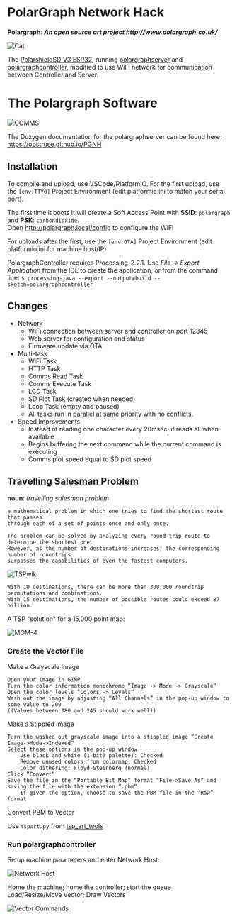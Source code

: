 
# PolarGraph Network Hack

**Polargraph**: ___An open source art project <http://www.polargraph.co.uk/>___

![Cat](/images/IMG_1561-C2r2.png)

The [PolarshieldSD V3 ESP32](http://www.polargraph.co.uk/), running [polargraphserver](https://github.com/euphy/polargraph_server_polarshield_esp32) and [polargraphcontroller](https://github.com/euphy/polargraphcontroller), modified to use WiFi network for communication between Controller and Server.

# The Polargraph Software

![COMMS](/images/comms.png)

The Doxygen documentation for the polargraphserver can be found here: <https://obstruse.github.io/PGNH>

## Installation

To compile and upload, use VSCode/PlatformIO.  For the first upload, use the `[env:TTY0]` Project Environment (edit platformio.ini to match your serial port).

The first time it boots it will create a Soft Access Point with **SSID**: `polargraph` and **PSK**: `carbondioxide`. <br>
Open <http://polargraph.local/config> to configure the WiFi

For uploads after the first, use the `[env:OTA]` Project Environment (edit platformio.ini for machine host/IP)

PolargraphController requires Processing-2.2.1.  Use _File -> Export Application_ from the IDE to create the application, or from the command line: `$ processing-java --export --output=build --sketch=polargraphcontroller`


## Changes

- Network
    - WiFi connection between server and controller on port 12345
    - Web server for configuration and status
    - Firmware update via OTA
- Multi-task
    - WiFi Task
    - HTTP Task
    - Comms Read Task
    - Comms Execute Task
    - LCD Task
    - SD Plot Task (created when needed)
    - Loop Task (empty and paused)
    - All tasks run in parallel at same priority with no conflicts.
- Speed Improvements
    - Instead of reading one character every 20msec, it reads all when available
    - Begins buffering the next command while the current command is executing
    - Comms plot speed equal to SD plot speed

## Travelling Salesman Problem

**noun**: *travelling salesman problem*

    a mathematical problem in which one tries to find the shortest route that passes 
    through each of a set of points once and only once.

    The problem can be solved by analyzing every round-trip route to determine the shortest one. 
    However, as the number of destinations increases, the corresponding number of roundtrips 
    surpasses the capabilities of even the fastest computers. 

![TSPwiki](/images/TSPwiki.png)

    With 10 destinations, there can be more than 300,000 roundtrip permutations and combinations. 
    With 15 destinations, the number of possible routes could exceed 87 billion.

A TSP "solution" for a 15,000 point map:

![MOM-4](/images/MOM-4.png)

### Create the Vector File

Make a Grayscale Image

    Open your image in GIMP
    Turn the color information monochrome “Image -> Mode -> Grayscale“
    Open the color levels “Colors -> Levels“
    Wash out the image by adjusting “All Channels” in the pop-up window to some value to 200 
    ((Values between 180 and 245 should work well))

Make a Stippled Image

    Turn the washed out grayscale image into a stippled image “Create Image->Mode->Indexed“
    Select these options in the pop-up window
        Use black and white (1-bit) palette): Checked
        Remove unused colors from colormap: Checked
        Color dithering: Floyd-Steinberg (normal)
    Click “Convert“
    Save the file in the “Portable Bit Map” format “File->Save As” and saving the file with the extension “.pbm“
        If given the option, choose to save the PBM file in the “Raw” format

Convert PBM to Vector

Use `tspart.py` from [tsp_art_tools](https://github.com/evil-mad/EggBot/tree/master/other/TSP-stipple/tsp_art_tools)

### Run polargraphcontroller

Setup machine parameters and enter Network Host:

![Network Host](/images/controllerNH.png)

Home the machine; home the controller; start the queue<br>
Load/Resize/Move Vector; Draw Vectors

![Vector Commands](/images/controllerVECTOR.png)




